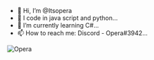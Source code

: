 - 👋 Hi, I’m @Itsopera
- 👀 I code in java script and python...
- 👾 I’m currently learning C#...
- 📫 How to reach me: Discord - Opera#3942...


![Opera](https://user-images.githubusercontent.com/101478014/158033673-4a8651e5-f082-46f0-94c1-c3cd03350b0b.png)


